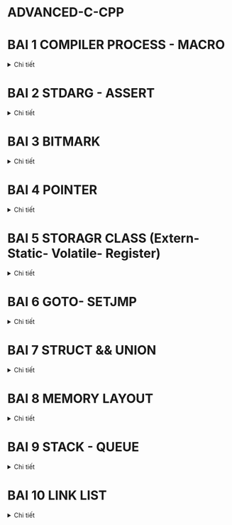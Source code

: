 # ADVANCED-C-CPP
#  BAI 1 COMPILER PROCESS - MACRO
<details>
  <summary>Chi tiết</summary>
 
## 1. Tiền Xử Lý (Preprocessing)
Quá trình tiền xử lý chuyển đổi file `.c` hoặc `.h` thành file `.i`. Lệnh biên dịch:
```sh
gcc -E main.c -o main.i
```
### Các bước trong tiền xử lý:
- **Copy toàn bộ mã nguồn** của các thư viện hoặc file được `#include`.
- **Xóa toàn bộ chú thích** (`//` và `/* ... */`).
- **Thay thế các macro** được định nghĩa bởi `#define`.
- **Giữ nguyên các hàm và biến thông thường**.

Lệnh kiểm tra file `.i` sau tiền xử lý:
```sh
cat main.i
```

### Ví dụ về Macro trong Tiền Xử Lý
#### 1. `#define` - Định nghĩa hằng số
```c
#include <stdio.h>
#define PI 3.14159
int main() {
    printf("PI = %f\n", PI);
    return 0;
}
```
*Kết quả khi chạy chương trình:*
```
PI = 3.141590
```

#### 2. `#define` - Định nghĩa hàm macro
```c
#include <stdio.h>
#define SQUARE(x) ((x) * (x))
int main() {
    printf("Bình phương của 5 là: %d\n", SQUARE(5));
    return 0;
}
```
*Kết quả:*
```
Bình phương của 5 là: 25
```

#### 3. `#undef` - Hủy định nghĩa macro
```c
#include <stdio.h>
#define VALUE 100
#undef VALUE
int main() {
    #ifdef VALUE
        printf("VALUE is defined\n");
    #else
        printf("VALUE is not defined\n");
    #endif
    return 0;
}
```
*Kết quả:*
```
VALUE is not defined
```

#### 4. `##` - Nối chuỗi
```c
#include <stdio.h>
#define CONCAT(a, b) a##b
int main() {
    int xy = 10;
    printf("%d\n", CONCAT(x, y));
    return 0;
}
```
*Kết quả:*
```
10
```

#### 5. `#` - Chuyển văn bản thành chuỗi
```c
#include <stdio.h>
#define TO_STRING(x) #x
int main() {
    printf("%s\n", TO_STRING(Hello World));
    return 0;
}
```
*Kết quả:*
```
Hello World
```

#### 6. `...` (Variadic Macro) - Macro nhận nhiều tham số
```c
#define sum(...)                \
int arr[] = {__VA_ARGS__, 0};   \
int i =0;                       \
int tong = 0;                   \
while (arr[i] != 0 )            \
{                               \
    tong += arr[i];             \         
    i++;                        \
}                               \   
printf("tong bang: %d", tong) ; \  

*Kết quả:*
Tổng: 15
```

---

## 2. Biên Dịch (Compilation)
Quá trình biên dịch chuyển đổi file `.i` thành file `.s` (hợp ngữ - assembly).

Lệnh biên dịch:
```sh
gcc -S main.i -o main.s
```
Lệnh kiểm tra file `.s`:
```sh
cat main.s
```

---

## 3. Dịch Assembly (Assembler)
Quá trình assembler chuyển đổi file `.s` thành file `.o` (mã máy).

Lệnh dịch assembly:
```sh
gcc -c main.s -o main.o
```
Lệnh kiểm tra file `.o` (dạng nhị phân, không đọc được trực tiếp):
```sh
ls -l main.o
```

---

## 4. Liên Kết (Linking)
Quá trình linker kết hợp các file `.o` để tạo ra file thực thi `.exe`.

Lệnh liên kết:
```sh
gcc main.o -o main.exe
```
Lệnh chạy file thực thi:
```sh
./main.exe
```

---

## 5. Tóm Tắt Quá Trình Biên Dịch

```
file.c hoặc file.h  →  (Preprocessing)  →  file.i  →  (Compilation)  →  file.s  →  (Assembler)  →  file.o  →  (Linker)  →  file.exe
```

Từng bước với lệnh cụ thể:
1. **Tiền xử lý:** `gcc -E main.c -o main.i`
2. **Biên dịch:** `gcc -S main.i -o main.s`
3. **Dịch assembly:** `gcc -c main.s -o main.o`
4. **Liên kết:** `gcc main.o -o main.exe`
5. **Chạy chương trình:** `./main.exe`

Mỗi bước trên đều có thể kiểm tra bằng cách xem nội dung file tương ứng (`cat`, `ls -l`).
  </details>

# BAI 2 STDARG - ASSERT
<details>
  <summary>Chi tiết</summary>
  
## 1. Thư viện stdarg.h

### 1.1 Mục đích
- Hỗ trợ xây dựng các hàm có số lượng tham số biến đổi (variadic functions).
- Cho phép truy cập vào danh sách các đối số được truyền vào sau đối số cố định cuối cùng.

### 1.2 Các macro chính
- **`va_list`**  
  Kiểu dữ liệu dùng để lưu trữ danh sách tham số biến đổi.

- **`va_start(va_list, last_fixed_arg)`**  
  Khởi tạo danh sách các đối số biến đổi, trong đó `last_fixed_arg` là đối số cuối cùng có kiểu cố định.

- **`va_arg(va_list, type)`**  
  Lấy đối số tiếp theo từ danh sách với kiểu dữ liệu được chỉ định.

- **`va_end(va_list)`**  
  Giải phóng tài nguyên được cấp phát cho danh sách các đối số.

### 1.3 Ví dụ sử dụng stdarg.h

Ví dụ: Hàm `sum` tính tổng các số nguyên cho đến khi gặp một sentinel.  
Trong ví dụ này, sử dụng sentinel `'a'` để đánh dấu điểm kết thúc danh sách.

```c
#include <stdio.h>
#include <stdarg.h>

#define tong(...) sum(__VA_ARGS__, 'a') // 'a' làm sentinel

int sum(int first, ...) {
    va_list args;
    va_start(args, first);
    
    // Lưu các số vào mảng tạm (giả sử không vượt quá 100 giá trị)
    int numbers[100];
    int count = 0;
    
    numbers[count++] = first;
    
    // Đọc các đối số cho đến khi gặp sentinel
    while (1) {
        int value = va_arg(args, int);
        // Ép về char để so sánh với sentinel 'a'
        if ((char)value == 'a') {
            break;
        }
        numbers[count++] = value;
    }
    
    va_end(args);
    
    int result = 0;
    for (int i = 0; i < count; i++) {
        result += numbers[i];
    }
    
    return result;
}

int main() {
    
    printf("Tong cac gia tri: %d\n", tong(4, 9, 0, 10, 15, 20));
    return 0;
}
```

## 2. Tổng quan về assert.h
- **assert.h** là thư viện tiêu chuẩn trong C cung cấp macro `assert`.
- Macro `assert(condition)` được sử dụng để kiểm tra điều kiện tại thời điểm chạy (runtime). Nếu điều kiện không được thỏa mãn (false), chương trình sẽ dừng lại và in ra thông báo lỗi, kèm theo thông tin về file và số dòng.

### 2.1. Cách thức hoạt động của assert
- Khi biểu thức trong `assert(condition)` được đánh giá là false (0), chương trình:
  - In ra thông báo lỗi, bao gồm tên file, số dòng và nội dung biểu thức không thỏa mãn.
  - Gọi hàm `abort()` để kết thúc chương trình ngay lập tức.
- Nếu biểu thức đúng (non-zero), `assert` không thực hiện hành động nào và chương trình tiếp tục chạy bình thường.

### 2.2. Ví dụ sử dụng assert
Dưới đây là một ví dụ minh họa cách sử dụng `assert` để đảm bảo rằng một giá trị không bị chia cho số 0:

```c
#include <stdio.h>
#include <assert.h>

// Hàm chia, kiểm tra điều kiện không chia cho 0
int divide(int a, int b) {
    // Kiểm tra rằng b không bằng 0
    assert(b != 0);
    return a / b;
}

int main() {
    int x = 10;
    int y = 0;  // Thử nghiệm với giá trị 0 để kích hoạt assert
    // Nếu y bằng 0, assert sẽ dừng chương trình và thông báo lỗi
    int result = divide(x, y);
    printf("Result: %d\n", result);
    return 0;
}
```
  </details>

# BAI 3 BITMARK

<details>
  <summary>Chi tiết</summary>

## 1. Giới thiệu về Bitmask
Bitmask là một kỹ thuật sử dụng các bit để lưu trữ và thao tác với các cờ (flags) hoặc trạng thái trong một biến số nguyên. Kỹ thuật này giúp tối ưu hóa bộ nhớ, thực hiện các phép toán logic trên một cụm bit, và quản lý các trạng thái, quyền truy cập, hoặc các thuộc tính khác của một đối tượng.

## 2. Các Toán Tử Bitwise
Toán tử bitwise được sử dụng để thao tác trực tiếp trên các bit của một số. Dưới đây là danh sách các toán tử bitwise cơ bản:

### 2.1. Phép NOT (~)
- Đảo ngược tất cả các bit của số.
- Bit 1 sẽ thành 0, bit 0 sẽ thành 1.

Ví dụ:
```cpp
#include <stdio.h>
#include <stdint.h>

int main() {
    uint8_t user1 = 0b00001110;
    uint8_t user2 = 0b10101001;
    printf("~user1 = 0b%08b\n", (uint8_t)~user1);
    printf("~user2 = 0b%08b\n", (uint8_t)~user2);
    return 0;
}
```

Kết quả:
```
~user1 = 0b11110001
~user2 = 0b01010110
```

### 2.2. Phép AND (&)
- Chỉ trả về 1 nếu cả hai bit đều là 1.

Ví dụ:
```cpp
user1 & user2 // Kết quả: 0b00001000
```

### 2.3. Phép OR (|)
- Trả về 1 nếu ít nhất một trong hai bit là 1.

Ví dụ:
```cpp
user1 | user2 // Kết quả: 0b10101111
```

### 2.4. Phép XOR (^)
- Trả về 1 nếu hai bit khác nhau, ngược lại trả về 0.

Ví dụ:
```cpp
user1 ^ user2 // Kết quả: 0b10100111
```

### 2.5. Phép Dịch Bit (>> và <<)
- `>>`: Dịch phải, các bit bên trái bị đẩy ra ngoài, các bit mới bên phải được lấp bằng 0 hoặc 1 (tùy vào số âm hay dương).
- `<<`: Dịch trái, các bit bên phải bị đẩy ra ngoài, các bit mới bên trái được lấp bằng 0.

Ví dụ:
```cpp
// Dịch phải
user1 >> 1 // Kết quả: 0b00000111
user1 >> 5 // Kết quả: 0b00000000

// Dịch trái
user2 << 6 // Kết quả: 0b10000000
```

## 3. Ứng Dụng Bitmask
### 3.1. Kiểm tra trạng thái bit
```cpp
if (user1 & (1 << 3)) {
    printf("Bit thứ 3 đang bật\n");
}
```

### 3.2. Bật một bit cụ thể
```cpp
user1 |= (1 << 2); // Bật bit thứ 2
```

### 3.3. Tắt một bit cụ thể
```cpp
user1 &= ~(1 << 2); // Tắt bit thứ 2
```

### 3.4. Đảo trạng thái một bit
```cpp
user1 ^= (1 << 2); // Đảo bit thứ 2
```

## 4. Sử dụng Bit-Field trong C
Bit-field là một cách tối ưu hóa bộ nhớ bằng cách định nghĩa các trường bit trong struct.

Ví dụ:
```cpp
#include <stdio.h>

struct Status {
    unsigned int bit0 : 1;
    unsigned int bit1 : 1;
    unsigned int bit2 : 1;
    unsigned int bit3 : 1;
};

int main() {
    struct Status status = {1, 0, 1, 1};
    printf("Bit 0: %d, Bit 1: %d, Bit 2: %d, Bit 3: %d\n",
           status.bit0, status.bit1, status.bit2, status.bit3);
    return 0;
}
```

## 5. Kết luận
Bitmask là một kỹ thuật hữu ích giúp tối ưu hóa bộ nhớ và xử lý dữ liệu hiệu quả trong lập trình hệ thống và nhúng. Việc sử dụng các toán tử bitwise giúp quản lý trạng thái và quyền truy cập một cách nhanh chóng và tiết kiệm bộ nhớ.
</details>

# BAI 4 POINTER

<details>
  <summary>Chi tiết</summary>

## 1. Tổng quan về Pointer

- **Khái niệm**: Con trỏ (pointer) là một biến đặc biệt trong ngôn ngữ lập trình C, chứa địa chỉ bộ nhớ của một đối tượng khác như biến, hàm, hoặc mảng. Việc sử dụng con trỏ giúp chúng ta thực hiện các thao tác trên bộ nhớ một cách linh hoạt và hiệu quả hơn.

- **Cách khai báo**: Con trỏ được khai báo bằng cách sử dụng dấu `*` trước tên biến:
```c
int *ptr;       // Con trỏ đến kiểu int
char *ptr_char; // Con trỏ đến kiểu char
float *ptr_float; // Con trỏ đến kiểu float
```

- **Lấy địa chỉ của một biến**: Để lấy địa chỉ của một biến, sử dụng toán tử `&`:
```c
int x = 10;
int *ptr_x = &x;  // ptr_x giờ đây chứa địa chỉ của x
```

- **Truy cập giá trị thông qua con trỏ**: Để truy cập giá trị của biến mà con trỏ trỏ tới, sử dụng toán tử `*` (dereference) giải tham chiếu:
```c
int y = *ptr_x;  // y sẽ bằng giá trị của x
```

- **Kích thước của con trỏ**: Kích thước của con trỏ phụ thuộc vào kiến trúc máy tính và trình biên dịch hoặc kiến trúc vi điều khiển. Sử dụng `sizeof()` để kiểm tra kích thước của con trỏ:
```c
#include <stdio.h>

int main() {
    int *ptr;
    printf("Size of pointer: %d bytes\n", sizeof(ptr));
    return 0;
}
```

- **Ví dụ minh họa**
Ví dụ về các nội dung trên.
```c
#include <stdio.h>

int main() {
    int test = 5;   // address: 0x01
                    // value:   5
    int *ptr = &test;  // address: 0xf1
                       // value: 0x01

    printf("Địa chỉ của con trỏ: %p\n", ptr);// Lấy giá trị địa chỉ con trỏ
    printf("Địa chỉ mà con trỏ đang trỏ tới: %p\n", &ptr); // Lấy địa chỉ mà con trỏ đang trỏ tới
    printf("Giá trị tại địa chỉ con trỏ đang trỏ tới: %d\n", *ptr); // Lấy giá trị tại địa chỉ con trỏ đang trỏ tới

    return 0;
}
```

- **Con trỏ và mảng**: Đối với một mảng, địa chỉ mà con trỏ trỏ đến là vị trí phần tử đầu tiên trong mảng. Khi khai báo, ta chỉ cần gán tên mảng cho con trỏ:
```c
#include <stdio.h>

int main() {
    uint16_t arr[] = {5, 8, 7};
    uint16_t *ptr = arr;  // giá trị ptr = &arr[0] = 0xa0; *ptr = arr[0] = 5;
                          // (ptr + 1) = &arr[1] = 0xa2;   *(ptr + 1) = arr[1] = 8;

    printf("Giá trị phần tử đầu tiên: %d\n", *ptr);
    printf("Giá trị phần tử thứ hai: %d\n", *(ptr + 1));
    printf("Giá trị phần tử thứ ba: %d\n", *(ptr + 2));

    return 0;
}
```

- **Kích thước con trỏ**: Kích thước của con trỏ phụ thuộc vào kiến trúc máy tính. Trên hệ thống 32-bit, kích thước con trỏ thường là 4 byte, trong khi trên hệ thống 64-bit, kích thước con trỏ thường là 8 byte.

- **Mục đích của dữ liệu khai báo cho con trỏ**: Dữ liệu khai báo cho con trỏ phục vụ vào mục đích đọc dữ liệu tại vị trí mà con trỏ đang trỏ đến. Điều này giúp đảm bảo rằng con trỏ được sử dụng đúng cách và tránh các lỗi truy cập bộ nhớ.

## 2. Void Pointer

- **Void Pointer**: Con trỏ void (void pointer) là một con trỏ có thể trỏ tới bất kỳ kiểu dữ liệu nào. Điều này có nghĩa là con trỏ void không có kiểu dữ liệu cụ thể, và do đó, nó có thể được sử dụng để trỏ tới bất kỳ địa chỉ bộ nhớ nào mà không cần biết trước kiểu dữ liệu của giá trị tại địa chỉ đó.

- **Khai báo**: Con trỏ void được khai báo bằng cách sử dụng từ khóa `void` trước dấu `*`.
  ```c
  void *ptr_void;
  ```

- **Đặc điểm**:
    - Con trỏ void có thể trỏ tới bất kỳ kiểu dữ liệu nào, giúp nó rất linh hoạt trong việc quản lý bộ nhớ và xử lý dữ liệu.
    - Không thể truy cập trực tiếp giá trị mà con trỏ void trỏ tới mà không chuyển đổi nó sang kiểu dữ liệu cụ thể.

- **Ví dụ sử dụng con trỏ void**
```c
#include <stdio.h>

int main(int argc, char const *argv[]) {
    void *ptr_void;
    int a = 5;
    ptr_void = &a;
    printf("Địa chỉ: %p \n Địa chỉ: %d \n Giá trị: %d\n", ptr_void, ptr_void, *(int*)ptr_void); // ép kiểu dữ liệu về int
  
    double b = 3.14;
    ptr_void = &b;
    printf("Địa chỉ: %p \n Địa chỉ: %d \n Giá trị: %0.2f", ptr_void, ptr_void, *(double*)ptr_void); // ép kiểu dữ liệu về double
    
    char c = 'c';
    ptr_void = &c;
    printf("\nĐịa chỉ: %p\n Địa chỉ: %d \n Giá trị: %c ", ptr_void, ptr_void, *(char*)ptr_void); // ép kiểu dữ liệu về char
    
    char arr[] = "hello ho bao ton";
    ptr_void = arr; // vị trí pointer trỏ đến vị trí phần tử đầu tiên trong mảng
    for (int i = 0; i < sizeof(arr); i++) {
        ptr_void = &arr[i];
        printf("\nGiá trị: %c", *(char*)(ptr_void + 1));
    }

    void *ptr1[] = {&a, &b, &c, arr}; // mảng con trỏ với giá trị là địa chỉ các đối tượng
    printf("ptr1[0] = %d\n", *(int*)ptr1[0]);
    printf("ptr1[1] = %f\n", *(double*)ptr1[1]);
    printf("ptr1[2] = %c\n", *(char*)ptr1[2]);
    for (int i = 0; i < sizeof(arr); i++) {
        printf("ptr1[%d] = %c\n", i, *(char*)(ptr1[3] + i)); 
        printf("ptr1[%d] = %p\n", i, (ptr1[3] + i));   
    }
    return 0;
}
```

- **Ứng dụng của con trỏ void**
    - **Quản lý bộ nhớ động**: Con trỏ void thường được sử dụng trong các hàm quản lý bộ nhớ động như `malloc`, `calloc`, và `realloc` để trả về địa chỉ của vùng nhớ được cấp phát mà không cần biết trước kiểu dữ liệu.
    EX: 
    ```c
        int *a;
        a = (int*)malloc(sizeof(int) * n);
    ```
    - **Hàm tổng quát**: Con trỏ void có thể được sử dụng trong các hàm tổng quát để xử lý các kiểu dữ liệu khác nhau mà không cần viết lại mã cho từng kiểu dữ liệu cụ thể.

## 3. Function Pointer

- **Con Trỏ Hàm**:Con trỏ hàm là một biến lưu trữ địa chỉ của một hàm. Cho phép gọi hàm thông qua con trỏ, truyền hàm như là một đối số cho một hàm khác, hoặc lưu trữ địa chỉ của hàm trong một cấu trúc dữ liệu. 

- **Khai báo con trỏ hàm**: Con trỏ hàm phải có cùng kiểu dữ liệu trả về và cùng kiểu dữ liệu tham số với hàm mà nó trỏ tới.
  ```c
  void (*ptr)(int, int);
  ```

- **Ví dụ về con trỏ hàm**: 
```c
#include <stdio.h>

// Hàm cộng hai số nguyên
void sum(int a, int b) {
    printf("%d + %d = %d\n", a, b, a + b);
}

// Hàm trừ hai số nguyên
void subtract(int a, int b) {
    printf("%d - %d = %d\n", a, b, a - b);
}

// Hàm tính toán, nhận con trỏ hàm làm tham số
void calculator(void (*ptr)(int, int), int a, int b) {
    ptr(a, b);
}

int main(int argc, char const *argv[]) {
    // Khai báo và gán con trỏ hàm
    void (*ptr)(int, int) = sum; // Con trỏ hàm trỏ tới hàm sum
    ptr(2, 3); // Gọi hàm sum thông qua con trỏ hàm

    void (*ptr1)(int, int) = &subtract; // Con trỏ hàm trỏ tới hàm subtract
    ptr1(10, 3); // Gọi hàm subtract thông qua con trỏ hàm

    // In địa chỉ của hàm subtract
    printf("%p\n", *ptr1);
    printf("%p\n", ptr1);
    printf("%p\n", &subtract);

    // Mảng con trỏ hàm
    void (*fptr[])(int, int) = {sum, subtract};
    fptr[0](5, 25); // Gọi hàm sum thông qua mảng con trỏ hàm
    fptr[1](36, 7); // Gọi hàm subtract thông qua mảng con trỏ hàm

    // Truyền con trỏ hàm trực tiếp vào hàm calculator
    calculator(sum, 9, 15);
    calculator(subtract, 9, 15);

    return 0;
}
```
- **Giải thích**
    - **Khai báo con trỏ hàm**:
   ```c
   void (*ptr)(int, int) = sum;
   ```
   Con trỏ hàm `ptr` được khai báo để trỏ tới hàm `sum`. Con trỏ hàm phải có cùng kiểu dữ liệu trả về và cùng kiểu dữ liệu tham số với hàm mà nó trỏ tới.

    - **Gọi hàm thông qua con trỏ hàm**:
   ```c
   ptr(2, 3);
   ```
   Gọi hàm `sum` thông qua con trỏ hàm `ptr`.

    - **Mảng con trỏ hàm**:
   ```c
   void (*fptr[])(int, int) = {sum, subtract};
   ```
   Khai báo một mảng con trỏ hàm `fptr` chứa địa chỉ của các hàm `sum` và `subtract`.

    - **Truyền con trỏ hàm vào hàm khác**:
   ```c
   calculator(sum, 9, 15);
   ```
   Truyền con trỏ hàm `sum` trực tiếp vào hàm `calculator`.

## 4. Pointer to Constant

- **Pointer to Constant (con trỏ hằng)**: Con trỏ hẳng (pointer to constant) là một con trỏ mà giá trị tại địa chỉ nó trỏ tới không thể thay đổi thông qua con trỏ. Tuy nhiên, địa chỉ mà hằng con trỏ trỏ tới có thể thay đổi. Điều này có nghĩa là bạn có thể thay đổi địa chỉ mà con trỏ trỏ tới, nhưng không thể thay đổi giá trị tại địa chỉ đó thông qua con trỏ. (chỉ cho phép đọc giá trị tại vị trí trỏ tới không cho phép thay đổi giá trị)

- **Khai báo con trỏ hằng**: Con trỏ hằng được khai báo bằng cách sử dụng từ khóa `const` trước kiểu dữ liệu của con trỏ.
  ```c
  const int *ptr;
  hoặc int const *ptr;
  ```

- **Ví dụ về hằng con trỏ**
```c
#include <stdio.h>

int main() {
    int value1 = 10;
    int value2 = 20;
    const int *ptr = &value1; // Con trỏ hằng trỏ tới biến value1

    printf("Giá trị của value1: %d\n", *ptr);

    // Thử thay đổi giá trị tại địa chỉ mà hằng con trỏ trỏ tới (sẽ gây lỗi)
    // *ptr = 15; // Lỗi: không thể thay đổi giá trị thông qua hằng con trỏ
    // muốn thay đối giá trị phải thay đổi trực tiếp trên biến gốc
    // Thay đổi địa chỉ mà hằng con trỏ trỏ tới
    ptr = &value2;
    printf("Giá trị của value2: %d\n", *ptr);

    return 0;
}
```

## 5 Constant to Pointer

- **Hằng con trỏ**: Hằng con trỏ (constant pointer) là một con trỏ mà địa chỉ nó trỏ tới không thể thay đổi sau khi được khởi tạo. Điều này có nghĩa là khi hằng con trỏ được khởi tạo, nó sẽ luôn trỏ tới một địa chỉ bộ nhớ và không thể trỏ tới địa chỉ khác. Tuy nhiên, giá trị tại địa chỉ mà hằng con trỏ trỏ tới có thể thay đổi. 

- **Khai báo hằng con trỏ**: hằng con trỏ được khai báo bằng cách sử dụng từ khóa `const` trước kiểu dữ liệu của con trỏ.
  ```c
  int *const ptr;
  ```

- **Ví dụ về hằng con trỏ**
```c
#include <stdio.h>

int a = 5;
int b = 10;
int const *ptr = &a; // Con trỏ hằng trỏ tới biến a
int *ptr1 = &a;
const char *st1 = "hello";
const char *st2 = "world";

int *const cptr = &b; // Hằng con trỏ trỏ tới biến b

int main(int argc, char const *argv[]) {
    *ptr1 = 15;
    printf("%p\n%d\n", ptr, *ptr);
    ptr = &b;
    printf("%p\n%d\n", ptr, *ptr);

    printf("%p\n%d\n", cptr, *cptr);
    return 0;
    // cptr = &a; // Lỗi: không thể thay đổi địa chỉ của con trỏ hằng
    // printf("%p\n%d\n", cptr, *cptr);
}
```

- **Giải thích chi tiết**
    **Khai báo hằng con trỏ**:
   ```c
   int *const cptr = &b;
   ```
   Con trỏ `cptr` được khai báo là hằng con trỏ trỏ tới biến `b`. Điều này có nghĩa là `cptr` không thể trỏ tới địa chỉ khác sau khi được khởi tạo.

    **Thay đổi giá trị tại địa chỉ mà hằng con trỏ trỏ tới**:
   ```c
   *ptr1 = 15;
   ```
   Giá trị tại địa chỉ mà con trỏ `ptr1` trỏ tới có thể thay đổi, nhưng địa chỉ mà con trỏ `cptr` trỏ tới không thể thay đổi.

## 6. Null Pointer

- **Null Pointer**: Null pointer (con trỏ null) là một con trỏ không trỏ tới bất kỳ địa chỉ nào trong bộ nhớ. Nó thường được sử dụng để chỉ ra rằng con trỏ không được khởi tạo hoặc không trỏ tới bất kỳ đối tượng nào. 

- **Khai báo null pointer**: Null pointer được khai báo bằng cách gán giá trị `NULL` cho con trỏ.
  ```c
  int *ptr = NULL;
  ```

- **Ví dụ về null pointer**
```c
#include <stdio.h>

int main() {
    int *ptr = NULL; // Khai báo con trỏ null

    if (ptr == NULL) {
        printf("Con trỏ ptr không trỏ tới bất kỳ địa chỉ hợp lệ nào.\n");
    }

    // Thử truy cập giá trị tại địa chỉ mà con trỏ null trỏ tới (sẽ gây lỗi)
    // printf("%d\n", *ptr); // Lỗi: không thể dereference con trỏ null

    return 0;
}
```
## 7. Pointer to Pointer

- **Con Trỏ Trỏ Tới Con Trỏ (pointer to pointer)**:Con trỏ trỏ tới con trỏ (pointer to pointer) là một con trỏ mà giá trị của nó là địa chỉ của một con trỏ khác. Cho phép tạo ra các cấp độ con trỏ khác nhau, giúp quản lý và thao tác với các con trỏ một cách linh hoạt hơn.

- **Khai báo con trỏ trỏ tới con trỏ**: Con trỏ trỏ tới con trỏ được khai báo bằng cách sử dụng hai dấu `*` trước tên biến.
  ```c
  int **ptr;
  ```

- **Ví dụ về con trỏ trỏ tới con trỏ**
```c
#include <stdio.h>

int main() {
    int value = 10;
    int *ptr = &value;  // Con trỏ trỏ tới biến value
    int **ptr_to_ptr = &ptr;  // Con trỏ trỏ tới con trỏ ptr

    // In giá trị của biến value thông qua con trỏ ptr
    printf("Giá trị của value: %d\n", *ptr);

    // In giá trị của biến value thông qua con trỏ trỏ tới con trỏ ptr_to_ptr
    printf("Giá trị của value thông qua con trỏ trỏ tới con trỏ: %d\n", **ptr_to_ptr);

    // In địa chỉ của biến value
    printf("Địa chỉ của value: %p\n", (void*)&value);

    // In địa chỉ mà con trỏ ptr trỏ tới (địa chỉ của biến value)
    printf("Địa chỉ mà con trỏ ptr trỏ tới: %p\n", (void*)ptr);

    // In địa chỉ của con trỏ ptr
    printf("Địa chỉ của con trỏ ptr: %p\n", (void*)&ptr);

    // In địa chỉ mà con trỏ trỏ tới con trỏ ptr_to_ptr trỏ tới (địa chỉ của con trỏ ptr)
    printf("Địa chỉ mà con trỏ trỏ tới con trỏ ptr_to_ptr trỏ tới: %p\n", (void*)ptr_to_ptr);

    return 0;
}
```
</details>

# BAI 5 STORAGR CLASS (Extern- Static- Volatile- Register)

<details>
  <summary>Chi tiết</summary>

## 1. Extern 
### 1.1.Khai báo biến `extern`**:
   ```c
   // File1.c
   int a = 10; // Định nghĩa biến a

   // File2.c
   extern int a; // Khai báo biến a
   ```

### 1.2. Khai báo hàm `extern`**:
   ```c
   // File1.c
   void display() {
       printf("Hello, World!\n");
   }

   // File2.c
   extern void display(); // Khai báo hàm display
   ```

### 1.3. Lưu ý khi sử dụng `extern`
- **Không định nghĩa lại**: Khi sử dụng `extern`, chỉ khai báo biến hoặc hàm mà không định nghĩa lại chúng.
- **Chỉ sử dụng cho biến toàn cục**
- **Liên kết các tệp**: Các tệp chứa khai báo `extern` và định nghĩa thực tế phải được liên kết với nhau khi biên dịch. Ví dụ:
```bash
  gcc File1.c File2.c -o output
  ```

### 1.4. Ứng dụng của `extern`
- **Chia sẻ biến và hàm giữa các tệp**: `extern` cho phép chia sẻ các biến và hàm giữa các tệp khác nhau trong cùng một dự án.
- **Thiết kế thư viện**: `extern` thường được sử dụng trong thiết kế thư viện để khai báo các hàm và biến mà thư viện cung cấp.

### 1.5. Ví dụ chi tiết
Giả sử có hai tệp nguồn: `main.c` và `utils.c`.

**main.c**:
```c
#include <stdio.h>

// Khai báo biến extern
extern int count;

// Khai báo hàm extern
extern void increment();

int main() {
    count = 0;
    increment();
    printf("Count: %d\n", count);
    return 0;
}
```

**utils.c**:
```c
#include <stdio.h>

// Định nghĩa biến
int count;

// Định nghĩa hàm
void increment() {
    count++;
}
```

Khi biên dịch, cần liên kết cả hai tệp lại với nhau:
```bash
gcc main.c utils.c -o program
```

Khi chạy gõ lệnh `./program` trong TERMINAL

Kết quả khi chạy chương trình `program` sẽ là:
```
Count: 1
```

## 2. Static

### 2.1. Static local variables

#### 2.1.1 Đặc điểm của biến cục bộ tĩnh
- **Thời gian hoạt động**: Khác với các biến cục bộ thông thường, biến cục bộ tĩnh được tạo ra chỉ một lần và giữ nguyên giá trị của nó giữa các lần gọi hàm. Điều này có nghĩa là giá trị của biến sẽ được bảo toàn ngay cả khi hàm kết thúc và được gọi lại sau đó.
- **Phạm vi**: Biến cục bộ tĩnh chỉ có thể truy cập được trong phạm vi của hàm nơi nó được khai báo, giống như các biến cục bộ thông thường.
- **Khởi tạo**: Biến cục bộ tĩnh chỉ được khởi tạo một lần, lần đầu tiên hàm được gọi. Nếu không được khởi tạo cụ thể, chúng sẽ tự động được khởi tạo với giá trị 0.

#### 2.1.2. Ví dụ
Dưới đây là một ví dụ minh họa về cách biến cục bộ tĩnh hoạt động:

```c
#include <stdio.h>

void countCalls() {
    static int count = 0; // Biến cục bộ tĩnh
    count++;
    printf("Hàm được gọi %d lần\n", count);
}

int main() {
    countCalls(); // Output: Hàm được gọi 1 lần kq = 1
    countCalls(); // Output: Hàm được gọi 2 lần kq = 2
    countCalls(); // Output: Hàm được gọi 3 lần kq = 3
    return 0;
}
```

Trong ví dụ trên, biến `count` là một biến cục bộ tĩnh được khai báo trong hàm `countCalls`. Nó giữ nguyên giá trị của mình giữa các lần gọi hàm, do đó mỗi lần hàm được gọi, giá trị của `count` sẽ tăng lên.

#### 2.1.3. Lưu trữ trong bộ nhớ
- **Biến cục bộ tĩnh** được lưu trữ trong phân vùng dữ liệu (data segment) của bộ nhớ, không phải trong stack. Do đó thời gian sống của chúng kéo dài hơn so với các biến cục bộ thông thường.
- Nếu biến cục bộ tĩnh được khởi tạo với giá trị khác 0, nó sẽ được lưu trữ trong phân vùng dữ liệu đã khởi tạo (Data).
- Nếu biến cục bộ tĩnh được khởi tạo với giá trị 0 hoặc không được khởi tạo, nó sẽ được lưu trữ trong phân vùng BSS (Block Started by Symbol).

- **Chú ý** có thể khai báo 1 biến static cho nhiều chương trình khác nhau. Và ko gây ra xung đột khi thực hiện chương trình
```c
void count()
{
    static int a = 5;
    printf("a = %d", a++);
}

void count1()
{
    static int a = 0;
}
```
### 2.2 Static global variables

#### 2.2.1. Đặc điểm của biến `static` toàn cục
- **Phạm vi**: Biến `static` toàn cục chỉ có thể truy cập được trong tệp nguồn nơi nó được khai báo. Điều này có nghĩa là nó không thể được truy cập từ các tệp nguồn khác, ngay cả khi sử dụng từ khóa `extern`.
- **Thời gian sống**: Biến `static` toàn cục tồn tại trong suốt thời gian chạy của chương trình, từ khi chương trình bắt đầu cho đến khi kết thúc.
- **Khởi tạo**: Biến `static` toàn cục được khởi tạo một lần duy nhất khi chương trình bắt đầu. Nếu không được khởi tạo cụ thể, nó sẽ tự động được khởi tạo với giá trị 0.

#### 2.2.2. Ví dụ

**file1.c**:
```c
#include <stdio.h>

static int count = 0; // Biến static toàn cục

void increment() {
    count++;
    printf("Count: %d\n", count);
}
```

**main.c**:
```c
#include <stdio.h>

// extern int count; // Không thể truy cập biến static toàn cục từ tệp khác

void increment();

int main() {
    increment(); // Output: Count: 1
    increment(); // Output: Count: 2
    return 0;
}
```

Trong ví dụ trên, biến `count` được khai báo là `static` toàn cục trong `file1.c`. Nó chỉ có thể truy cập được trong `file1.c` và không thể truy cập từ `main.c`. Hàm `increment` được sử dụng để tăng giá trị của `count` và in ra giá trị hiện tại.

#### 2.2.3. Lợi ích của biến `static` toàn cục
- **Bảo mật**: Giúp bảo vệ biến khỏi việc truy cập và thay đổi từ các tệp nguồn khác, tăng cường tính bảo mật và tính toàn vẹn của dữ liệu.
- **Quản lý bộ nhớ**: Biến `static` toàn cục được khởi tạo một lần và tồn tại trong suốt thời gian chạy của chương trình, giúp quản lý bộ nhớ hiệu quả hơn.

## 3. Volatile

### 3.1. Đặc điểm của biến `volatile`
- **Không tối ưu hóa**: Trình biên dịch sẽ không tối ưu hóa các truy cập đến biến `volatile`, đảm bảo rằng mỗi lần truy cập đều thực sự đọc hoặc ghi vào bộ nhớ.
- **Thay đổi bất ngờ**: Biến `volatile` có thể thay đổi bởi các yếu tố bên ngoài như phần cứng, các luồng khác, hoặc các tín hiệu.

### 3.2 Sử dụng `volatile`
- **Biến phần cứng**: Khi làm việc với các thanh ghi phần cứng hoặc các cổng I/O.
  ```c
  volatile int *port = (int *)0x1234; // Địa chỉ của một cổng I/O
  ```
- **Biến chia sẻ giữa các luồng**: Khi một biến được truy cập bởi nhiều luồng trong lập trình đa luồng.
  ```c
  volatile int flag = 0;
  ```

### 3.3 Ví dụ
Dưới đây là một ví dụ về cách sử dụng từ khóa `volatile`:

```c
#include <stdio.h>
#include <stdbool.h>

volatile bool flag = false;

void interruptHandler() {
    flag = true; // Biến flag có thể được thay đổi bởi một ngắt
}

int main() {
    while (!flag) {
        // Chờ cho đến khi flag được thay đổi bởi ngắt
    }
    printf("Flag has been set!\n");
    return 0;
}
```

Trong ví dụ trên, biến `flag` được khai báo là `volatile` vì nó có thể được thay đổi bởi một hàm ngắt (interrupt handler). Trình biên dịch sẽ không tối ưu hóa vòng lặp `while (!flag)`, đảm bảo rằng giá trị của `flag` được kiểm tra mỗi lần lặp.

### 3.4. Mục đích `volatile`
- **Đảm bảo tính chính xác**: Đảm bảo rằng giá trị của biến luôn được đọc từ bộ nhớ, không phải từ bộ nhớ đệm của CPU.
- **Tương thích với phần cứng**: Hữu ích khi làm việc với các thiết bị phần cứng mà giá trị của biến có thể thay đổi bất ngờ.

## 4. Register

### 4.1. Đặc điểm của biến `register`
- **Tốc độ truy cập nhanh**: Biến `register` có thể được truy cập nhanh hơn so với các biến lưu trữ trong bộ nhớ chính, vì các thanh ghi của CPU có tốc độ truy cập nhanh hơn.
- **Không có địa chỉ**: Không thể lấy địa chỉ của một biến `register` bằng cách sử dụng toán tử `&`, vì biến này không có địa chỉ bộ nhớ cụ thể.

### 4.2. Ví dụ
Dưới đây là một ví dụ về cách sử dụng từ khóa `register`:

```c
#include <stdio.h>
#include <time.h>

int main() {
    // Lưu thời điểm bắt đầu
    clock_t start_time = clock();
    register int i;

    // Đoạn mã của chương trình
    for (i = 0; i < 200000000; ++i) {
        // Thực hiện một số công việc bất kỳ
    }

    // Lưu thời điểm kết thúc
    clock_t end_time = clock();

    // Tính thời gian chạy bằng miligiây
    double time_taken = ((double)(end_time - start_time)) / CLOCKS_PER_SEC;

    printf("Thoi gian chay cua chuong trinh: %f giay\n", time_taken);

    return 0;
}
```

Trong ví dụ trên, biến `i` được khai báo là `register`, yêu cầu trình biên dịch lưu trữ biến này trong một thanh ghi của CPU để tăng tốc độ truy cập.

### 4.3 Sử dụng `register`
- **Vòng lặp**: Khi có một biến được sử dụng nhiều lần trong một vòng lặp, việc khai báo biến đó là `register` có thể giúp tăng hiệu suất.
- **Biến tạm thời**: Các biến tạm thời được sử dụng trong các phép tính toán học hoặc logic phức tạp có thể được khai báo là `register` để tăng tốc độ xử lý.
</details>


# BAI 6 GOTO- SETJMP
<details>
  <summary>Chi tiết</summary>
  
## 1. GOTO

Trong ngôn ngữ lập trình C, `goto` là một lệnh điều khiển cho phép chương trình nhảy đến một nhãn (label) được định nghĩa trong mã nguồn. Cú pháp của `goto` như sau:

```c
goto label;
...
label:
    // code to execute
```
- **Đặc điểm khi sử dụng** `goto`:
1. **Đơn giản hóa mã nguồn**:
   - Trong một số trường hợp phức tạp, `goto` có thể giúp đơn giản hóa mã nguồn bằng cách tránh việc lồng nhau quá nhiều của các câu lệnh điều kiện hoặc vòng lặp.
2. **Thoát khỏi nhiều vòng lặp lồng nhau**:
   - `goto` có thể được sử dụng để thoát khỏi nhiều vòng lặp lồng nhau một cách nhanh chóng và dễ dàng, thay vì phải sử dụng nhiều lệnh `break` hoặc `return`.
   ```c
      for (int i = 0; i < 10; i++) {
       for (int j = 0; j < 10; j++) {
           if (someCondition) {
               goto endLoops;
           }
       }
   }
   endLoops:
   ```

- **Ví dụ**
```c
#include <stdio.h>

int main ()
{
    int key = 0;

    main_menu:
    do {
        printf("Nhap cac tuy chon\n");
        printf ("1...\n");
        printf ("2...\n");
        printf ("3...\n");
        scanf ("%d", &key);
    }while (key!=1);

    switch (key){
        case 1:
            printf("Nhap cac tuy chon\n");
            printf ("4...\n");
            printf ("5: ket thuc chung trinh\n");
            printf ("6: quay lai\n");
            scanf ("%d", &key);

            switch (key){
                case 4:

                case 5:
                    goto exit_program;
                case 6:
                    goto main_menu;

            }  
            break;
        case 2:
    }

    exit_program:
    return 0;
}
```
## 2. SETJMP (thu viện setjmp.h)

- **Thư viện `setjmp.h`**: trong C cung cấp các hàm `setjmp` và `longjmp` để thực hiện việc lưu và khôi phục trạng thái của chương trình, cho phép nhảy không điều kiện trong chương trình. Đây là một công cụ mạnh mẽ để xử lý ngoại lệ và khôi phục từ các lỗi trong chương trình.

- **Hàm `setjmp`**
    + **Cú pháp**: `int setjmp(jmp_buf env);`
    + **Chức năng**: Lưu trạng thái hiện tại của chương trình vào biến `env` và trả về giá trị 0 nếu được gọi lần đầu tiên. Nếu `longjmp` được gọi sau đó, `setjmp` sẽ trả về giá trị được truyền vào `longjmp`.

- **Hàm `longjmp`**
    + **Cú pháp**: `void longjmp(jmp_buf env, int val);`
    + **Chức năng**: Khôi phục trạng thái đã lưu trong `env` và tiếp tục thực thi từ vị trí mà `setjmp` đã được gọi, trả về giá trị `val`.

### Ví dụ
Dưới đây là một ví dụ minh họa cách sử dụng `setjmp` và `longjmp`:

```c
#include <stdio.h>
#include <setjmp.h>

jmp_buf buf; // jmp_buf: là kiểu dữ liệu được định nghĩa sẵng trong thư viện setjmp.h
             // biến buf: được khai báo kiểu dữ liệu jmp_buf để lưu giá trị hiện tại của chương trình


int exception;

#define TRY if((exception = setjmp(buf)) == 0)
#define CATCH(x) if((exception = setjmp(buf)) == x)
#define THROW(x) longjmp(buf, x)

int main ()
{
    exception = setjmp(buf); // lưu trữ vị trí hiện tại của nó là vị trí mà dòng hiện tại đang đứng
    // exceptio = 0          // lần đầu tiên gọi hàm setjmp thì mặc định trả về số 0
    
    TRY
    {
        printf ("exception = %d\n", exception);
    } CATCH(1)
    {
        printf ("exception = %d\n", exception);
    }
    
    //longjmp(buf, 2); // khi gặp longjmp thì mặc định nhảy về vị trí setjmp
                     // giá tri lúc này setjmp(buf) == giá trị được truyền vào khi goi hàm longjmp
                     // không được truyền số 0
                     // longjmp và setjmp phải đồng bộ nhau biên mang kiểu dữ liệu jmp_buf 
    THROW(1);
    return 0;
}
```

- Ứng dụng xử lý lỗi ngoại lệ chương trình, debug chương trình.
  </details>

# BAI 7 STRUCT && UNION
<details>
  <summary>Chi tiết</summary

## 1. Struct
- **Struct** cho phép định nghĩa một kiểu dữ liệu gồm nhiều thành phần (các biến) khác nhau. Mỗi thành phần của struct được gọi là **thành viên**. Struct rất hữu ích muốn nhóm các thông tin liên quan (ví dụ: thông tin của một sinh viên hay một điểm trong không gian).

### 1.1. Khai báo Struct

Có 2 cách để khai báo một struct:

#### Cách 1: Sử dụng `struct` trực tiếp
```c
struct TenStruct {
    kieuDuLieu1 thanhVien1;
    kieuDuLieu2 thanhVien2;
    // ...
};

// Khi khởi tạo biến, cần khai báo từ khóa 'struct'
struct TenStruct bien1, bien2;
```

**Giải thích:**  
- **Định nghĩa:** Cú pháp trên định nghĩa một kiểu dữ liệu mới có tên `struct TenStruct` với các thành viên có kiểu dữ liệu khác nhau.  
- **Khởi tạo:** Khi khởi tạo biến thuộc kiểu này, bạn cần sử dụng từ khóa `struct` trước tên kiểu.

**Ví dụ cụ thể:**
```c
struct Point {
    int x;
    int y;
};

int main() {
    // Khởi tạo biến của kiểu struct Point với các giá trị ban đầu
    struct Point lan1 = {8, 9};
    return 0;
}
```

Trong ví dụ này, struct `Point` chứa hai thành viên `x` và `y` (cả hai là kiểu `int`). Biến `lan1` được khởi tạo với giá trị 8 cho `x` và 9 cho `y`.

#### Cách 2: Sử dụng `typedef`
```c
typedef struct {
    kieuDuLieu1 thanhVien1;
    kieuDuLieu2 thanhVien2;
    // ...
} TenStruct;

// Khởi tạo biến mà không cần từ khóa 'struct'
TenStruct bien1, bien2;
```

**Giải thích:**  
- **Định nghĩa:** Sử dụng `typedef` để tạo một bí danh (alias) cho kiểu struct. Sau khi định nghĩa, bạn có thể sử dụng `TenStruct` trực tiếp mà không cần phải ghi `struct` mỗi lần khởi tạo biến.
- **Tiện lợi:** Cách này làm cho code trở nên ngắn gọn và dễ đọc hơn.

**Ví dụ cụ thể:**
```c
typedef struct {
    char ten[30];
    float diem;
    int id;
} SinhVien;

int main() {
    // Khởi tạo biến kiểu SinhVien với giá trị ban đầu
    SinhVien sv1 = {"hobaoton", 8, 22145490};
    return 0;
}
```

Trong ví dụ này, struct `SinhVien` chứa:
- Một mảng ký tự `ten` có 30 phần tử,
- Một biến kiểu `float` là `diem`,
- Và một biến kiểu `int` là `id`.

### 1.2. Truy cập dữ liệu trong Struct

Sau khi đã khởi tạo một struct, bạn có thể truy xuất dữ liệu của các thành viên bằng toán tử `.` (dấu chấm).

**Ví dụ:**
```c
struct SinhVien sv1 = {"hobaoton", 8, 22145490};
printf("Ten: %s, Diem: %.2f, ID: %d\n", sv1.ten, sv1.diem, sv1.id);
```

**Giải thích:**  
- Toán tử `.` được sử dụng để truy cập từng thành viên của biến struct `sv1`.
- Kết quả in ra sẽ hiển thị tên, điểm và ID của sinh viên.

### 1.3. Truyền Struct vào Hàm

Có hai cách để truyền struct vào hàm:

#### Truyền theo giá trị
```c
void printSinhVien(SinhVien sv) {
    printf("(%s, %.2f, %d)\n", sv.ten, sv.diem, sv.id);
}
```
**Giải thích:**  
- Hàm `printSinhVien` nhận một biến struct kiểu `SinhVien` theo giá trị.  
- Một bản sao của struct được tạo ra khi gọi hàm, do đó, các thay đổi bên trong hàm không ảnh hưởng đến biến gốc.

#### Truyền theo con trỏ
```c
void updateSinhVien(SinhVien* sv, float newDiem, int newID) {
    sv->diem = newDiem;
    sv->id = newID;
}
```
**Giải thích:**  
- Hàm `updateSinhVien` nhận một con trỏ đến struct `SinhVien`.
- Toán tử `->` được sử dụng để truy cập các thành viên của struct thông qua con trỏ.
- Việc truyền con trỏ cho phép hàm cập nhật trực tiếp giá trị của biến struct gốc.

### 1.4. Kích thước của Struct

Kích thước của một struct phụ thuộc vào kích thước của từng thành viên và có thể bị ảnh hưởng bởi việc căn chỉnh (alignment) và padding mà trình biên dịch thêm vào.

**Ví dụ cụ thể:**
```c
#include <stdio.h>
typedef struct {
    char ten[30];  // 30 bytes
    float diem;    // 4 bytes
    int id;        // 4 bytes
} SinhVien;

int main() {
    printf("Kich thuoc struct SinhVien: %zu bytes\n", sizeof(SinhVien));
    return 0;
}
```

**Giải thích:**  
- Các thành viên của struct có kích thước riêng: mảng `ten` chiếm 30 bytes, `diem` chiếm 4 bytes, và `id` chiếm 4 bytes.
- Trình biên dịch có thể chèn thêm padding giữa các thành viên để đảm bảo rằng các biến được căn chỉnh đúng theo yêu cầu của kiến trúc phần cứng.
- Trong ví dụ này, kích thước thực tế của struct có thể lớn hơn tổng kích thước của các thành viên do padding (ví dụ: 40 bytes).

## 2. Union

Union cũng được sử dụng để nhóm các biến có kiểu dữ liệu khác nhau, nhưng **các thành viên của union chia sẻ cùng một vùng bộ nhớ**. Điều này có nghĩa rằng kích thước của union chỉ bằng kích thước của thành viên lớn nhất.

### 2.1. Khai báo Union

Có hai cách khai báo union:

#### Cách 1: Sử dụng `union` trực tiếp
```c
union UnionName {
    int intValue;
    float floatValue;
    char charValue;
};
```

#### Cách 2: Sử dụng `typedef`
```c
typedef union {
    int intValue;
    float floatValue;
    char charValue;
} UnionName;
```

### 2.2. Tính chất của Union

- **Chia sẻ vùng nhớ:**  
  Tất cả các thành viên của union được lưu trữ tại cùng một địa chỉ. Nếu bạn thay đổi giá trị của một thành viên, các thành viên khác cũng sẽ bị ảnh hưởng.
- **Kích thước:**  
  Kích thước của union bằng kích thước của thành viên lớn nhất (về số byte).

### 2.3. Ví dụ về Union
```c
#include <stdio.h>

union Data {
    int i;
    float f;
    char str[20];
};

int main() {
    union Data data;

    data.i = 10;
    printf("data.i = %d\n", data.i);

    data.f = 220.5;
    printf("data.f = %f\n", data.f);

    // Ghi đè giá trị, dữ liệu cũ bị ảnh hưởng do dùng chung vùng nhớ
    data.str[0] = 'H';
    data.str[1] = 'i';
    data.str[2] = '\0';
    printf("data.str = %s\n", data.str);

    // Các giá trị của i và f sẽ không còn chính xác nữa
    printf("data.i (invalid) = %d\n", data.i);
    printf("data.f (invalid) = %f\n", data.f);

    return 0;
}
```

**Giải thích:**  
- Ban đầu, `data.i` được gán giá trị 10 và in ra.
- Sau đó, khi `data.f` được gán giá trị 220.5, vùng nhớ chung bị ghi đè và in ra giá trị mới của `data.f`.
- Khi gán chuỗi `"Hi"` vào `data.str`, phần còn lại của vùng nhớ cũng bị thay đổi, làm cho các giá trị của `data.i` và `data.f` trở nên không hợp lệ.

---

## 3. Ứng dụng của Union và Struct

Sự kết hợp của union và struct được sử dụng trong các ứng dụng truyền thông, giao tiếp dữ liệu, hay trong các hệ thống nhúng, nơi cần lưu trữ và truy xuất dữ liệu theo nhiều cách khác nhau từ cùng một vùng bộ nhớ.

**Ví dụ:**
```c
#include <stdio.h>
#include <stdint.h>
#include <string.h>

typedef union {
    struct {
        uint8_t id[2];
        uint8_t data[4];
        uint8_t check_sum[2];
    } data;
    uint8_t frame[8];
} Data_Frame;

int main() {
    Data_Frame transmitter_data;
    
    // Gán giá trị cho các thành viên của struct bên trong union
    strcpy((char*)transmitter_data.data.id, "10");
    strcpy((char*)transmitter_data.data.data, "1234");
    strcpy((char*)transmitter_data.data.check_sum, "70");

    // Vì union chia sẻ cùng một vùng nhớ, các thay đổi trên struct cũng được phản ánh trong mảng frame
    Data_Frame receiver_data;
    memcpy(receiver_data.frame, transmitter_data.frame, 8);
    
    // In ra các giá trị nhận được từ receiver_data
    printf("Received ID: %s\n", receiver_data.data.id);
    printf("Received Data: %s\n", receiver_data.data.data);
    printf("Received Checksum: %s\n", receiver_data.data.check_sum);
    
    return 0;
}
```

**Giải thích:**  
- **Union Data_Frame:**  
  - Định nghĩa một union có hai thành phần: một struct và một mảng byte `frame[8]`.
  - Cả hai thành phần này sử dụng cùng một vùng bộ nhớ, do đó, mọi thay đổi trong thành phần `data` (struct) đều sẽ tự động được phản ánh trong mảng `frame`, và ngược lại.
- **Truyền dữ liệu:**  
  - Các giá trị được gán cho `transmitter_data.data.id`, `data`, và `check_sum` sau đó sẽ nằm liền nhau trong mảng `frame`.
  - Hàm `memcpy` được sử dụng để sao chép toàn bộ mảng `frame` từ `transmitter_data` sang `receiver_data`.
  - Khi in ra, ta thấy rằng các giá trị của `receiver_data.data` tương ứng với dữ liệu ban đầu được truyền đi.
</details>


# BAI 8 MEMORY LAYOUT
  <details>
    <summary>Chi tiết</summary>

## 1. Text Segment

- **Chứa các lệnh thực thi**: Khi chạy chương trình, bộ xử lý (CPU) sẽ truy cập các lệnh nằm ở vùng Text để thực hiện.
- **Quyền truy cập**: Chỉ cho phép đọc và thực thi; không cho phép ghi (ghi đè các lệnh thực thi).

### Ví dụ:
```c
#include <stdio.h>

void function() {
    printf("Hello, World!\n"); // Lệnh thực thi được lưu ở Text segment
}

int main() {
    function();
    return 0;
}
```

## 2. Data Segment (Dữ liệu đã được khởi tạo)

- **Chứa các biến đã được khởi tạo**:
  - Biến toàn cục.
  - Biến static toàn cục.
  - Biến static cục bộ.
  - Các con trỏ toàn cục, con trỏ tĩnh được cấp phát trong Data segment với giá trị khởi tạo khác 0.
- **Đặc điểm**:
  - Các biến được khởi tạo với giá trị khác 0 được lưu ở đây.
  - Cho phép đọc và ghi (có thể thay đổi giá trị của biến).
  - Tất cả các biến trong Data segment sẽ được thu hồi khi chương trình kết thúc.
- **Lưu ý về biến `const` và chuỗi ký tự**:
  - Các biến `const` (ví dụ: `const int a = 0`) hoặc chuỗi ký tự (ví dụ: `char *str = "hello world"`) cũng được lưu ở Data segment, nhưng chỉ có quyền truy cập là chỉ đọc (read-only).

### Ví dụ:
```c
#include <stdio.h>

int a = 10; // Biến toàn cục khác 0 -> Data segment
static int b = 20; // Biến static toàn cục khác 0 -> Data segment
void *ptr = &b; // Con trỏ toàn cục khác 0 -> Data segment

void function() {
    static int staticLocalVar = 30; // Biến static cục bộ khác 0 -> Data segment
}

int main() {
    return 0;
}
```

## 3. BSS Segment (Dữ liệu chưa khởi tạo)

- **Chứa các biến chưa được khởi tạo hoặc được khởi tạo với giá trị 0**:
  - Các biến toàn cục chưa khởi tạo hoặc khởi tạo bằng 0.
  - Các biến static (toàn cục hoặc cục bộ) chưa khởi tạo hoặc khởi tạo bằng 0.
  - Các con trỏ toàn cục và static chưa khởi tạo hoặc khởi tạo bằng 0.
- **Đặc điểm**:
  - BSS segment cho phép đọc và ghi.
  - Các biến trong BSS cũng được thu hồi khi chương trình kết thúc.
- **Kết luận**: Vai trò của BSS giống với Data segment, khác biệt duy nhất là các biến trong BSS chưa được khởi tạo hoặc được khởi tạo bằng 0.

### Ví dụ:
```c
#include <stdio.h>

typedef struct{
    int a;
    int b;
} Point_Data;

Point_Data a1 = {5, 6}; // Biến có giá trị khác 0 -> Data segment
Point_Data a2 = {0, 0}; // Biến có giá trị bằng 0 -> BSS segment
Point_Data a3; // Biến chưa khởi tạo -> BSS segment

int x = 0; // Biến toàn cục = 0 -> BSS segment
static int y; // Biến static chưa khởi tạo -> BSS segment

int main() {
    return 0;
}
```

## 4. Stack Segment

- **Chứa**:
  - Các biến cục bộ.
  - Các con trỏ cục bộ (ngoại trừ static cục bộ).
  - Các tham số truyền vào hàm.
- **Đặc điểm**:
  - Cho phép đọc và ghi.
  - Sau khi chạy xong hàm, các biến trong Stack sẽ bị thu hồi.
  - Giá trị nào được cấp phát đầu tiên sẽ được thu hồi cuối cùng (LIFO - Last In, First Out).

### Ví dụ:
```c
#include <stdio.h>

void function() {
    int localVar = 10; // Biến cục bộ -> Stack
    printf("localVar: %d\n", localVar);
}

int main() {
    function();
    return 0;
}
```

## 5. Heap Segment

- **Chứa dữ liệu cấp phát động**:
  - Được cấp phát thông qua `malloc`, `calloc`, `realloc`.
  - Không tự động thu hồi khi kết thúc chương trình, cần thu hồi bằng `free()`.

### Ví dụ:
```c
#include <stdio.h>
#include <stdlib.h>

int main() {
    int *ptr = (int*)malloc(sizeof(int)); // Cấp phát động trên Heap
    if (ptr == NULL) {
        printf("Memory allocation failed\n");
        return 1;
    }
    *ptr = 100;
    printf("Value: %d\n", *ptr);
    free(ptr); // Giải phóng bộ nhớ trên Heap
    return 0;
}
```
  </details>

# BAI 9 STACK - QUEUE
  <details>
    <summary>Chi tiết</summary>   

## 1. STACK

### 1.1. **Khái niệm Stack (ngăn xếp)** 
- **Stack** là một cấu trúc dữ liệu tuyến tính hoạt động theo cơ chế LIFO (Last In, First Out – Vào sau, ra trước). Điều này có nghĩa là phần tử được thêm vào cuối cùng sẽ được lấy ra đầu tiên

### 1.2. **Các thao tác với Stack**

- **Khởi tạo Stack** (`init_Stack`)
```c
void init_Stack (Stack *stack, int size)
{
    stack->item = (int*)malloc(size * sizeof(int));
    stack->size = size;
    stack->top = -1;
}
```
- *Ý tưởng*: Cấp phát bộ nhớ động cho mảng `item` chứa phần tử của stack, gán kích thước `size` và đặt `top = -1` để biểu thị stack rỗng.

- **Kiểm tra Stack rỗng** (`empty_Stack`)
```c
bool empty_Stack (Stack stack)
{
    return stack.top == -1;
}
```
- *Ý tưởng*: Nếu `top == -1`, stack không chứa phần tử nào, trả về `true`, ngược lại trả về `false`.

- **Kiểm tra Stack đầy** (`full_Stack`)
```c
bool full_Stack (Stack stack)
{
    return stack.top == stack.size - 1;
}
```
- *Ý tưởng*: Nếu `top == size - 1`, stack đã đầy, không thể thêm phần tử mới.

- **Thêm phần tử vào Stack** (`push_Stack`)
```c
void push_Stack (Stack *stack, int data)
{
    if (full_Stack(*stack))
    {
        printf("Stack đầy!\n");
        return;
    }
    stack->item[++stack->top] = data;
}
```
- *Ý tưởng*: Nếu stack chưa đầy, tăng `top` lên một đơn vị và gán giá trị `data` vào vị trí mới.

- **Loại bỏ phần tử khỏi Stack** (`pop_Stack`)
```c
void pop_Stack (Stack *stack)
{
    if (empty_Stack(*stack))
    {
        printf("Stack rỗng!\n");
        return;
    }
    int a = stack->item[stack->top--];
    printf("Phần tử %d đã được lấy ra!\n", a);
}
```
- *Ý tưởng*: Nếu stack không rỗng, lấy giá trị phần tử trên cùng, giảm `top` và in ra phần tử đã lấy.

- **Lấy giá trị phần tử trên cùng** (`get_Stack`)
```c
int get_Stack (Stack stack)
{
    if (empty_Stack(stack))
    {  
        printf("Stack rỗng!\n"); 
        return -1;
    }
    return stack.item[stack.top];
}
```
- *Ý tưởng*: Nếu stack không rỗng, trả về phần tử tại `top`, ngược lại in thông báo và trả về `-1`.

- **Hiển thị toàn bộ Stack** (`display_Stack`)
```c
void display_Stack (Stack stack)
{
    for (int i = 0; i <= stack.top; i++)
    {
        printf("Vị trí %d: %d\n", i, stack.item[i]);
    }
}
```
- *Ý tưởng*: Duyệt từ `0` đến `top` và in giá trị từng phần tử trong stack.

## 2. LINEAR QUEUE

### 2.1. Khái niệm Linear Queue
- **Linear Queue** (hàng đợi tuyến tính) là một cấu trúc dữ liệu tuân theo nguyên tắc **FIFO (First In, First Out - Vào trước, ra trước)**. Nghĩa là phần tử được thêm vào trước sẽ được lấy ra trước. Linear Queue sử dụng một mảng có kích thước cố định để lưu trữ các phần tử, với hai chỉ số:
- **Front**: Chỉ vị trí đầu của hàng đợi.
- **Rear**: Chỉ vị trí cuối cùng của hàng đợi.

### 2.2. Các thao tác với Linear Queue

- **Khởi tạo Linear Queue** (`init_LinearQueue`)
```c
void init_LinearQueue(linear_Queue *liQueue, int size) {
    liQueue->item = (int*)malloc(size * sizeof(int));
    liQueue->size = size;
    liQueue->front = -1;
    liQueue->rear = -1;
}
```
- *Ý tưởng*: Cấp phát bộ nhớ động cho mảng `item`, gán kích thước `size`, và đặt `front = -1`, `rear = -1` để biểu thị hàng đợi rỗng.

- **Kiểm tra Linear Queue rỗng** (`empty_LinearQueue`)
```c
bool empty_LinearQueue(linear_Queue liQueue) {
    return (liQueue.front == -1);
}
```
- *Ý tưởng*: Nếu `front == -1`, hàng đợi không có phần tử nào, trả về `true`, ngược lại trả về `false`.

- **Kiểm tra Linear Queue đầy** (`ful_LinearQueue`)
```c
bool ful_LinearQueue(linear_Queue liQueue) {
    return (liQueue.rear == liQueue.size - 1);
}
```
- *Ý tưởng*: Nếu `rear == size - 1`, hàng đợi đã đầy, không thể thêm phần tử mới.

- **Thêm phần tử vào Linear Queue** (`enQueue`)
```c
void enQueue(linear_Queue *liQueue, int data) {
    if (ful_LinearQueue(*liQueue)) {
        printf("Ham doi day! Khong them gia tri vao ham doi.\n");
        return;
    }
    if (empty_LinearQueue(*liQueue)) {
        liQueue->front = 0;
        liQueue->rear = 0;
    } else {
        liQueue->rear++;
    }
    liQueue->item[liQueue->rear] = data;
}
```
- *Ý tưởng*: Nếu hàng đợi chưa đầy, tăng `rear` lên một đơn vị và gán giá trị `data` vào vị trí mới. Nếu hàng đợi đang rỗng, khởi tạo `front` và `rear` bằng `0`.

- **Loại bỏ phần tử khỏi Linear Queue** (`deQueue`)
```c
void deQueue(linear_Queue *liQueue) {
    if (empty_LinearQueue(*liQueue)) {
        printf("Ham doi rong! Khong the xoa.\n");
        return;
    }
    printf("Vi tri %d co gia tri %d da xoa khoi ham doi.\n", liQueue->front, liQueue->item[liQueue->front]);
    if (liQueue->front < liQueue->rear) {
        liQueue->front++;
    } else {
        // Nếu chỉ còn 1 phần tử, reset hàng đợi
        liQueue->front = -1;
        liQueue->rear = -1;
    }
}
```
- *Ý tưởng*: Nếu hàng đợi không rỗng, loại bỏ phần tử tại `front`, sau đó tăng `front`. Nếu chỉ còn một phần tử, đặt lại `front` và `rear` về `-1`.

- **Hiển thị Linear Queue** (`display_LinearQueue`)
```c
void display_LinearQueue(linear_Queue lQ) {
    if (empty_LinearQueue(lQ)) {
        printf("Ham doi rong!\n");
        return;
    }
    for (int i = lQ.front; i <= lQ.rear; i++) {
        printf("Vi tri %d gia tri %d\n", i, lQ.item[i]);
    }
}
```
- *Ý tưởng*: Duyệt từ `front` đến `rear` và in giá trị từng phần tử trong hàng đợi.

## 3. CIRCULAR QUEUE

### 3.1. Khái niệm Circular Queue
- **Circular Queue** (hàng đợi vòng) là một cấu trúc dữ liệu tuân theo nguyên tắc **FIFO (First In, First Out - Vào trước, ra trước)** nhưng sử dụng không gian bộ nhớ hiệu quả hơn so với Linear Queue. Khi phần tử đầu tiên được xóa, vị trí trống sẽ được tái sử dụng.

Hàng đợi vòng sử dụng hai chỉ số:
- **Front**: Chỉ phần tử đầu tiên của hàng đợi.
- **Rear**: Chỉ phần tử cuối cùng của hàng đợi.
- **Cơ chế vòng**: Khi `rear` đạt giới hạn, nó quay lại vị trí đầu tiên nếu có chỗ trống.

## 3.2. Các thao tác với Circular Queue

- **Khởi tạo Circular Queue** (`queue_Init`)
```c
void queue_Init(Queue *queue, int size) {
    queue->items = (int*)malloc(size * sizeof(int));
    queue->size  = size;
    queue->front = queue->rear = -1;
}
```
- *Ý tưởng*: Cấp phát bộ nhớ động cho `items`, thiết lập `front` và `rear` về `-1` để biểu thị hàng đợi rỗng.

- **Kiểm tra Circular Queue rỗng** (`queue_IsEmpty`)
```c
int queue_IsEmpty(Queue queue) {
    return (queue.front == -1);
}
```
- *Ý tưởng*: Kiểm tra nếu `front == -1` thì hàng đợi rỗng.

- **Kiểm tra Circular Queue đầy** (`queue_IsFull`)
```c
int queue_IsFull(Queue queue) {
    return ((queue.rear + 1) % queue.size == queue.front);
}
```
- *Ý tưởng*: Nếu `(rear + 1) % size == front`, tức là không còn chỗ trống, hàng đợi đã đầy.

- **Thêm phần tử vào Circular Queue** (`enqueue`)
```c
void enqueue(Queue *queue, int data) {
    if (queue_IsFull(*queue)) {
        printf("Hàng đợi đầy!\n");
        return;
    }
    if (queue_IsEmpty(*queue)) {
        queue->front = queue->rear = 0;
    } else {
        queue->rear = (queue->rear + 1) % queue->size;
    }
    queue->items[queue->rear] = data;
    printf("Enqueued %d\n", data);
}
```
- *Ý tưởng*: Nếu hàng đợi không đầy, thêm phần tử vào vị trí `rear` và cập nhật `rear` theo cơ chế vòng.

- **Loại bỏ phần tử khỏi Circular Queue** (`dequeue`)
```c
int dequeue(Queue *queue) {
    if (queue_IsEmpty(*queue)) {
        printf("Hàng đợi rỗng\n");
        return -1;
    }
    int dequeue_value = queue->items[queue->front];
    if (queue->front == queue->rear) {
        queue->front = queue->rear = -1;
    } else {
        queue->front = (queue->front + 1) % queue->size;
    }
    return dequeue_value;
}
```
- *Ý tưởng*: Nếu hàng đợi không rỗng, lấy phần tử `front`, cập nhật `front` theo cơ chế vòng.

- **Lấy giá trị phần tử đầu** (`front`)
```c
int front(Queue queue) {
    if (queue_IsEmpty(queue)) {
        printf("Queue is empty\n");
        return -1;
    }
    return queue.items[queue.front];
}
```
- *Ý tưởng*: Trả về giá trị phần tử đầu tiên của hàng đợi.

- **Lấy giá trị phần tử cuối** (`rear`)
```c
int rear(Queue queue) {
    if (queue_IsEmpty(queue)) {
        printf("Queue is empty\n");
        return -1;
    }
    return queue.items[queue.rear];
}
```
- *Ý tưởng*: Trả về giá trị phần tử cuối cùng của hàng đợi.

- **Hiển thị Circular Queue** (`display`)
```c
void display(Queue q) {
    if (queue_IsEmpty(q)) {
        printf("Hàng đợi rỗng\n");
        return;
    }
    printf("Hàng đợi: ");
    int i = q.front;
    while (1) {
        printf("%d ", q.items[i]);
        if (i == q.rear) break;
        i = (i + 1) % q.size;
    }
    printf("\n");
}
```
- *Ý tưởng*: Duyệt qua các phần tử từ `front` đến `rear` theo cơ chế vòng.
  </details>

# BAI 10 LINK LIST
<details>
  <summary>Chi tiết</summary>
  
## 1. Khái niệm

  **Danh sách liên kết** (`Linked List`) là một cấu trúc dữ liệu dạng danh sách, trong đó các phần tử (được gọi là "node") được liên kết với nhau bằng con trỏ. Mỗi node chứa hai thông tin chính:

- **Dữ liệu**: Giá trị thông tin của node.
- **Con trỏ**: Trỏ đến node tiếp theo trong danh sách.

  **Đặc điểm của danh sách liên kết**
- Không yêu cầu kích thước cố định như mảng.
- Các phần tử không nằm liên tiếp trong bộ nhớ, giúp quản lý bộ nhớ linh hoạt hơn.
- Dễ dàng thêm hoặc xóa phần tử mà không cần dịch chuyển dữ liệu như mảng.

## 2. Các thao tác với danh sách liên kết

### 2.1. Tạo một node mới
```c
Node *create_Node(int data) {
    Node *newNode = (Node *)malloc(sizeof(Node));
    newNode->data = data;
    newNode->next = NULL;
    return newNode;
}
```
- Dùng `malloc(sizeof(Node))` để cấp phát bộ nhớ cho một node mới.
- Lưu `data` vào `newNode->data`.
- Đặt `newNode->next = NULL` để node chưa liên kết với node nào khác.
- Hàm trả về địa chỉ `newNode `để sử dụng trong danh sách liên kết.

### 2.2. Chèn vào cuối danh sách (push_back)
```c
void push_back(Node **head, int data) {
    Node *new_Node = create_Node(data);
    if (*head == NULL) {
        *head = new_Node;
    } else {
        Node *temp = *head;
        while (temp->next != NULL) temp = temp->next;
        temp->next = new_Node;
    }
}
```
- Gọi `create_Node(data)` để cấp phát bộ nhớ và gán giá trị cho node mới.  
- Nếu `*head == NULL`, gán `head` trỏ đến node mới (node đầu tiên).  
- Nếu danh sách không rỗng, dùng vòng lặp để tìm node cuối (`temp->next == NULL`).  
- Gán `temp->next = new_Node` để nối node mới vào cuối danh sách.

### 2.3. Xóa node cuối (pop_back)
```c
void pop_back(Node **head) {
    if (*head == NULL) return;
    if ((*head)->next == NULL) {
        free(*head);
        *head = NULL;
        return;
    }
    Node *temp = *head;
    while (temp->next->next != NULL) temp = temp->next;
    free(temp->next);
    temp->next = NULL;
}
```
- Nếu `*head == NULL`, danh sách rỗng → Không cần làm gì.  
- Nếu chỉ có một node, giải phóng bộ nhớ (`free(*head)`) và đặt `head = NULL`.  
- Dùng vòng lặp tìm node có `temp->next->next == NULL`, tức là node ngay trước node cuối.  
- Giải phóng bộ nhớ (`free(temp->next)`) và đặt `temp->next = NULL` để ngắt liên kết.

### 2.4. Chèn vào đầu danh sách (push_front)
```c
void push_front(Node **head, int data) {
    Node *new_Node = create_Node(data);
    new_Node->next = *head;
    *head = new_Node;
}
```
- Gọi `create_Node(data)` để cấp phát bộ nhớ và khởi tạo node mới.  
- Gán `new_Node->next = *head` để trỏ node mới đến node đầu danh sách.  
- Gán `*head = new_Node`, làm cho node mới trở thành node đầu tiên trong danh sách.

### 2.5. Xóa node đầu danh sách (pop_front)
```c
void pop_front(Node **head) {
    if (*head == NULL) return;
    Node *temp = *head;
    *head = (*head)->next;
    free(temp);
}
```
- Nếu `*head == NULL`, không làm gì và thoát.  
- Lưu `*head` vào biến `temp`.  
- Di chuyển `*head` sang node kế tiếp (`(*head)->next`).  
- Giải phóng `temp` để tránh rò rỉ bộ nhớ.

### 2.6. Chèn node vào vị trí bất kỳ (insert)
```c
void insert(Node **head, int data, int pos) {
    if (pos == 0) {
        push_front(head, data);
        return;
    }
    Node *new_Node = create_Node(data);
    Node *temp = *head;
    for (int i = 0; i < pos - 1 && temp != NULL; i++)
        temp = temp->next;
    if (temp == NULL) return;
    new_Node->next = temp->next;
    temp->next = new_Node;
}
```
- Nếu `pos == 0`, gọi `push_front(head, data)` và thoát.  
- Cấp phát bộ nhớ và gán giá trị cho `new_Node`.  
- Duyệt danh sách đến node trước vị trí `pos`.  
- Nếu `temp == NULL`, vị trí không hợp lệ, thoát khỏi hàm.  
- Gán `new_Node->next = temp->next`.  
- Cập nhật `temp->next = new_Node`.

### 2.7. Xóa node tại vị trí bất kỳ (erase)
```c
void erase(Node **head, int pos) {
    if (*head == NULL) return;
    if (pos == 0) {
        pop_front(head);
        return;
    }
    Node *temp = *head;
    for (int i = 0; i < pos - 1 && temp->next != NULL; i++)
        temp = temp->next;
    if (temp->next == NULL) return;
    Node *toDelete = temp->next;
    temp->next = temp->next->next;
    free(toDelete);
}
```
- Nếu `*head == NULL`, thoát khỏi hàm.  
- Nếu `pos == 0`, gọi `pop_front(head)` và thoát.  
- Duyệt danh sách đến node trước vị trí `pos`.  
- Nếu `temp->next == NULL`, vị trí không hợp lệ, thoát khỏi hàm.  
- Lưu node cần xóa vào `toDelete`.  
- Cập nhật liên kết `temp->next = temp->next->next`.  
- Giải phóng bộ nhớ của `toDelete`.

### 2.8. Lấy giá trị node đầu tiên (front)
```c
int front(Node *head) {
    return (head != NULL) ? head->data : -1;
}
```
- Nếu `head == NULL`, trả về `-1` (giá trị mặc định khi danh sách rỗng).  
- Nếu danh sách không rỗng, trả về `head->data`.

### 2.9. Lấy giá trị node cuối cùng (back)
```c
int back(Node *head) {
    if (head == NULL) return -1;
    while (head->next != NULL)
        head = head->next;
    return head->data;
}
```
- Dòng lệnh `if (head == NULL) return -1;` kiểm tra xem con trỏ `head` có trỏ đến một node hay không.  
- Nếu `head` là `NULL`, nghĩa là danh sách rỗng, hàm trả về `-1` (một giá trị báo hiệu rằng không có node nào tồn tại).
- Vòng lặp `while (head->next != NULL)` được sử dụng để duyệt từ node đầu tiên đến node cuối cùng của danh sách.  
- Trong mỗi vòng lặp, lệnh `head = head->next;` cập nhật `head` thành node kế tiếp.  
- Vòng lặp dừng lại khi gặp node mà `head->next` bằng `NULL`, tức là node đó là node cuối cùng trong danh sách.
- Sau khi vòng lặp kết thúc, `head` trỏ đến node cuối cùng vì node đó không có node kế tiếp.  
- Lệnh `return head->data;` trả về giá trị dữ liệu của node cuối cùng.

### 2.10. Kiểm tra danh sách rỗng (empty)
```c
bool empty(Node *head) {
    return head == NULL;
}
```
- Hàm `empty(Node *head)` kiểm tra xem danh sách liên kết có rỗng hay không. Nếu `head` bằng `NULL`, nghĩa là không có node nào trong danh sách, hàm trả về `true`; ngược lại trả về `false`.

### 2.11. Xóa toàn bộ danh sách (clear)
```c
void clear(Node **head) {
    while (*head != NULL) {
        Node *temp = *head;
        *head = (*head)->next;
        free(temp);
    }
}
```
- Trong khi danh sách không rỗng (`*head != NULL`), thực hiện các bước tiếp theo.
- Gán `*head` cho biến tạm `temp`.
- Đưa `*head` sang node kế tiếp (`(*head)->next`).
- Gọi `free(temp)` để giải phóng bộ nhớ của node hiện tại.
- Lặp lại quá trình cho đến khi danh sách rỗng (tức `*head` bằng `NULL`).
</details>
